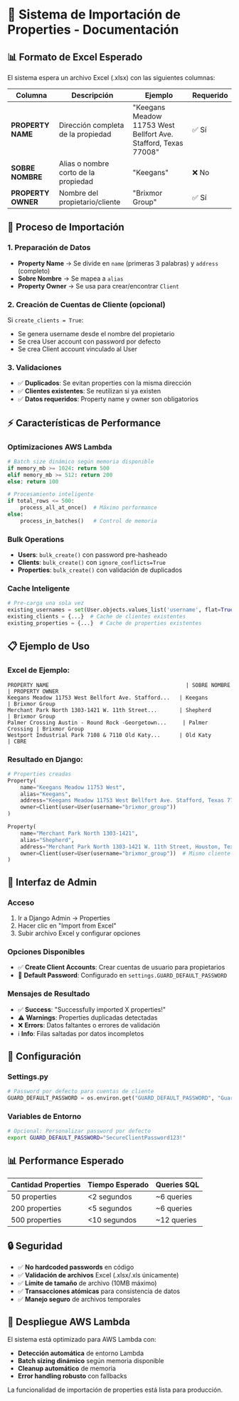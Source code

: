 # 🏢 Sistema de Importación de Properties - Documentación

## 📊 **Formato de Excel Esperado**

El sistema espera un archivo Excel (.xlsx) con las siguientes columnas:

| Columna | Descripción | Ejemplo | Requerido |
|---------|-------------|---------|-----------|
| **PROPERTY NAME** | Dirección completa de la propiedad | "Keegans Meadow 11753 West Bellfort Ave. Stafford, Texas 77008" | ✅ Sí |
| **SOBRE NOMBRE** | Alias o nombre corto de la propiedad | "Keegans" | ❌ No |
| **PROPERTY OWNER** | Nombre del propietario/cliente | "Brixmor Group" | ✅ Sí |

## 🔄 **Proceso de Importación**

### 1. **Preparación de Datos**
- **Property Name** → Se divide en `name` (primeras 3 palabras) y `address` (completo)
- **Sobre Nombre** → Se mapea a `alias`
- **Property Owner** → Se usa para crear/encontrar `Client`

### 2. **Creación de Cuentas de Cliente** (opcional)
Si `create_clients = True`:
- Se genera username desde el nombre del propietario
- Se crea User account con password por defecto
- Se crea Client account vinculado al User

### 3. **Validaciones**
- ✅ **Duplicados**: Se evitan properties con la misma dirección
- ✅ **Clientes existentes**: Se reutilizan si ya existen
- ✅ **Datos requeridos**: Property name y owner son obligatorios

## ⚡ **Características de Performance**

### **Optimizaciones AWS Lambda**
```python
# Batch size dinámico según memoria disponible
if memory_mb >= 1024: return 500
elif memory_mb >= 512: return 200
else: return 100

# Procesamiento inteligente
if total_rows <= 500:
    process_all_at_once()  # Máximo performance
else:
    process_in_batches()   # Control de memoria
```

### **Bulk Operations**
- **Users**: `bulk_create()` con password pre-hasheado
- **Clients**: `bulk_create()` con `ignore_conflicts=True`
- **Properties**: `bulk_create()` con validación de duplicados

### **Cache Inteligente**
```python
# Pre-carga una sola vez
existing_usernames = set(User.objects.values_list('username', flat=True))
existing_clients = {...}  # Cache de clientes existentes
existing_properties = {...}  # Cache de properties existentes
```

## 📋 **Ejemplo de Uso**

### **Excel de Ejemplo:**
```
PROPERTY NAME                                           | SOBRE NOMBRE    | PROPERTY OWNER
Keegans Meadow 11753 West Bellfort Ave. Stafford...   | Keegans         | Brixmor Group
Merchant Park North 1303-1421 W. 11th Street...       | Shepherd        | Brixmor Group
Palmer Crossing Austin - Round Rock -Georgetown...     | Palmer Crossing | Brixmor Group
Westport Industrial Park 7108 & 7110 Old Katy...      | Old Katy        | CBRE
```

### **Resultado en Django:**
```python
# Properties creadas
Property(
    name="Keegans Meadow 11753 West",
    alias="Keegans",
    address="Keegans Meadow 11753 West Bellfort Ave. Stafford, Texas 77008",
    owner=Client(user=User(username="brixmor_group"))
)

Property(
    name="Merchant Park North 1303-1421",
    alias="Shepherd",
    address="Merchant Park North 1303-1421 W. 11th Street, Houston, Texas 77008",
    owner=Client(user=User(username="brixmor_group"))  # Mismo cliente reutilizado
)
```

## 🎯 **Interfaz de Admin**

### **Acceso**
1. Ir a Django Admin → Properties
2. Hacer clic en "Import from Excel"
3. Subir archivo Excel y configurar opciones

### **Opciones Disponibles**
- ✅ **Create Client Accounts**: Crear cuentas de usuario para propietarios
- 🔐 **Default Password**: Configurado en `settings.GUARD_DEFAULT_PASSWORD`

### **Mensajes de Resultado**
- ✅ **Success**: "Successfully imported X properties!"
- ⚠️ **Warnings**: Properties duplicadas detectadas
- ❌ **Errors**: Datos faltantes o errores de validación
- ℹ️ **Info**: Filas saltadas por datos incompletos

## 🔧 **Configuración**

### **Settings.py**
```python
# Password por defecto para cuentas de cliente
GUARD_DEFAULT_PASSWORD = os.environ.get("GUARD_DEFAULT_PASSWORD", "Guard123!")
```

### **Variables de Entorno**
```bash
# Opcional: Personalizar password por defecto
export GUARD_DEFAULT_PASSWORD="SecureClientPassword123!"
```

## 📊 **Performance Esperado**

| Cantidad Properties | Tiempo Esperado | Queries SQL |
|-------------------|-----------------|-------------|
| 50 properties | <2 segundos | ~6 queries |
| 200 properties | <5 segundos | ~6 queries |
| 500 properties | <10 segundos | ~12 queries |

## 🔒 **Seguridad**

- ✅ **No hardcoded passwords** en código
- ✅ **Validación de archivos** Excel (.xlsx/.xls únicamente)
- ✅ **Límite de tamaño** de archivo (10MB máximo)
- ✅ **Transacciones atómicas** para consistencia de datos
- ✅ **Manejo seguro** de archivos temporales

## 🚀 **Despliegue AWS Lambda**

El sistema está optimizado para AWS Lambda con:
- **Detección automática** de entorno Lambda
- **Batch sizing dinámico** según memoria disponible
- **Cleanup automático** de memoria
- **Error handling robusto** con fallbacks

La funcionalidad de importación de properties está lista para producción.
